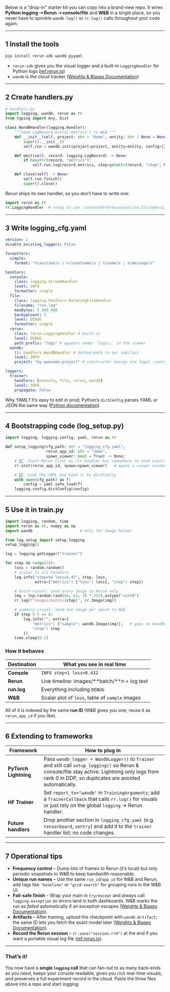 Below is a “drop-in” starter kit you can copy into a brand-new repo.
It wires **Python logging ⇢ Rerun ⇢ console/file** and **W\&B** in a single place, so you never have to sprinkle `wandb.log()` or `rr.log()` calls throughout your code again.

---

## 1 Install the tools

```bash
pip install rerun-sdk wandb pyyaml
```

- `rerun-sdk` gives you the visual logger and a built-in `LoggingHandler` for Python logs ([ref.rerun.io][1])
- `wandb` is the cloud tracker ([Weights & Biases Documentation][2])

---

## 2 Create **handlers.py**

```python
# handlers.py
import logging, wandb, rerun as rr
from typing import Any, Dict

class WandBHandler(logging.Handler):
    """Send LogRecord.extra['metrics'] to W&B."""
    def __init__(self, project: str = "demo", entity: str | None = None):
        super().__init__()
        self.run = wandb.init(project=project, entity=entity, config={}, reinit=True)

    def emit(self, record: logging.LogRecord) -> None:
        if hasattr(record, "metrics"):
            self.run.log(record.metrics, step=getattr(record, "step", None))

    def close(self) -> None:
        self.run.finish()
        super().close()
```

_Rerun_ ships its own handler, so you don’t have to write one:

```python
import rerun as rr
rr.LoggingHandler  # ready to use :contentReference[oaicite:2]{index=2}
```

---

## 3 Write **logging_cfg.yaml**

```yaml
version: 1
disable_existing_loggers: False

formatters:
  simple:
    format: "%(asctime)s | %(levelname)s | %(name)s | %(message)s"

handlers:
  console:
    class: logging.StreamHandler
    level: INFO
    formatter: simple
  file:
    class: logging.handlers.RotatingFileHandler
    filename: "run.log"
    maxBytes: 5_000_000
    backupCount: 3
    level: DEBUG
    formatter: simple
  rerun:
    class: rerun.LoggingHandler # built-in
    level: DEBUG
    path_prefix: "logs" # appears under `logs/…` in the viewer
  wandb:
    (): handlers.WandBHandler # dotted-path to our subclass
    level: INFO
    project: "my-awesome-project" # constructor kwargs are legal :contentReference[oaicite:3]{index=3}

loggers:
  trainer:
    handlers: [console, file, rerun, wandb]
    level: INFO
    propagate: False
```

Why YAML? It’s easy to edit in prod; Python’s `dictConfig` parses YAML or JSON the same way ([Python documentation][3]).

---

## 4 Bootstrapping code (**log_setup.py**)

```python
import logging, logging.config, yaml, rerun as rr

def setup_logging(cfg_path: str = "logging_cfg.yaml",
                  rerun_app_id: str = "demo",
                  spawn_viewer: bool = True) -> None:
    # 1️⃣  Start Rerun first so its handler has somewhere to send events
    rr.init(rerun_app_id, spawn=spawn_viewer)   # opens a viewer window

    # 2️⃣  Load the YAML and hand it to dictConfig
    with open(cfg_path) as f:
        config = yaml.safe_load(f)
    logging.config.dictConfig(config)
```

---

## 5 Use it in **train.py**

```python
import logging, random, time
import rerun as rr, numpy as np
import wandb                     # only for Image helper

from log_setup import setup_logging
setup_logging()

log = logging.getLogger("trainer")

for step in range(10):
    loss = random.random()
    # scalar to all handlers
    log.info("step=%d loss=%.4f", step, loss,
             extra={"metrics": {"loss": loss}, "step": step})

    # batch-visual: send every image to Rerun only
    img = (np.random.rand(64, 64, 3) * 255).astype("uint8")
    rr.log(f"images/batch/{step}", rr.Image(img))

    # summary-visual: send one image per epoch to W&B
    if step % 5 == 0:
        log.info("", extra={
            "metrics": {"sample": wandb.Image(img)},   # goes to WandBHandler
            "step": step
        })
    time.sleep(0.2)
```

### How it behaves

| Destination | What you see in real time                          |
| ----------- | -------------------------------------------------- |
| **Console** | `INFO step=1 loss=0.432`                           |
| **Rerun**   | Live timeline: images/\*\*batch/\*\*_n_ + log text |
| **run.log** | Everything including `DEBUG`                       |
| **W\&B**    | Scalar plot of `loss`, table of `sample` images    |

All of it is indexed by the same **run ID** (W\&B gives you one; reuse it as `rerun_app_id` if you like).

---

## 6 Extending to frameworks

| Framework             | How to plug in                                                                                                                                                                                          |
| --------------------- | ------------------------------------------------------------------------------------------------------------------------------------------------------------------------------------------------------- |
| **PyTorch Lightning** | Pass `wandb_logger = WandbLogger()` to `Trainer` and still call `setup_logging()` so Rerun & console/file stay active. Lightning only logs from rank 0 in DDP, so duplicates are avoided automatically. |
| **HF Trainer**        | Set `report_to="wandb"` in `TrainingArguments`; add a `TrainerCallback` that calls `rr.log()` for visuals or just rely on the global `logging` → Rerun handler.                                         |
| **Future handlers**   | Drop another section in `logging_cfg.yaml` (e.g. `tensorboard`, `sentry`) and add it to the `trainer` handler list; no code changes.                                                                    |

---

## 7 Operational tips

- **Frequency control** – Dump _lots_ of frames to Rerun (it’s local) but only periodic snapshots to W\&B to keep bandwidth reasonable.
- **Unique run names** – Use the same `run_id`/`app_id` for W\&B and Rerun; add tags like `"baseline"` or `"grid-search"` for grouping runs in the W\&B UI.
- **Fail-safe finish** – Wrap your main in `try/except` and always call `logging.exception` so errors land in both dashboards. W\&B marks the run as _failed_ automatically if an exception escapes ([Weights & Biases Documentation][4]).
- **Artifacts** – After training, upload the checkpoint with `wandb.Artifact`; the same ID lets you fetch the exact model later ([Weights & Biases Documentation][5]).
- **Record the Rerun session** – `rr.save("session.rrd")` at the end if you want a portable visual log file ([ref.rerun.io][6]).

---

### That’s it!

You now have a **single `logging` call** that can fan-out to as many back-ends as you need, keeps your console readable, gives you rich real-time visuals, and preserves a full experiment record in the cloud. Paste the three files above into a repo and start logging.

[1]: https://ref.rerun.io/docs/python/0.12.0/common/archetypes/?utm_source=chatgpt.com "Archetypes - Rerun Python APIs"
[2]: https://docs.wandb.ai/quickstart/?utm_source=chatgpt.com "W&B Quickstart - Weights & Biases Documentation - Wandb"
[3]: https://docs.python.org/3/howto/logging-cookbook.html?utm_source=chatgpt.com "Logging Cookbook — Python 3.13.5 documentation"
[4]: https://docs.wandb.ai/ref/python/sdk/classes/run/?utm_source=chatgpt.com "Run | Weights & Biases Documentation - Wandb"
[5]: https://docs.wandb.ai/guides/track/log/?utm_source=chatgpt.com "Log objects and media | Weights & Biases Documentation"
[6]: https://ref.rerun.io/docs/python/0.23.3/common/other_classes_and_functions/?utm_source=chatgpt.com "Other classes and functions"

